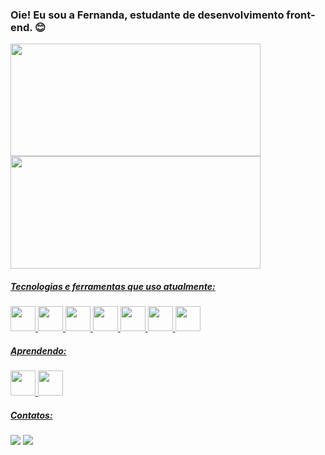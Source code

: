 ### Oie! Eu sou a Fernanda, estudante de desenvolvimento front-end.  😊

<div>
<a href="https://github.com/Tatschfer">
<img height="180em" src="https://github-readme-stats.vercel.app/api/top-langs/?username=Tatschfer&layout=compact&langs_count=7&theme=dracula" width="400" height="400"/>
<img height="180em" src="https://github-readme-stats.vercel.app/api?username=Tatschfer&show_icons=true&theme=dracula&include_all_commits=true&count_private=true" width="400" height="400"/>
</div>

##### Tecnologias e ferramentas que uso atualmente:

<img src="https://cdn.jsdelivr.net/gh/devicons/devicon/icons/javascript/javascript-original.svg" width="40" height="40"/> <img src="https://cdn.jsdelivr.net/gh/devicons/devicon/icons/html5/html5-original.svg" width="40" height="40"/> <img src="https://cdn.jsdelivr.net/gh/devicons/devicon/icons/css3/css3-original.svg" width="40" height="40" /> <img src="https://cdn.jsdelivr.net/gh/devicons/devicon/icons/bootstrap/bootstrap-original.svg" width="40" height="40"/> <img src="https://cdn.jsdelivr.net/gh/devicons/devicon/icons/git/git-original.svg" width="40" height="40"/> <img src="https://cdn.jsdelivr.net/gh/devicons/devicon/icons/illustrator/illustrator-plain.svg"  width="40" height="40"/> <img src="https://cdn.jsdelivr.net/gh/devicons/devicon/icons/photoshop/photoshop-plain.svg" width="40" height="40" />

##### Aprendendo:

<img src="https://cdn.jsdelivr.net/gh/devicons/devicon/icons/react/react-original.svg" width="40" height="40"/> <img src="https://cdn.jsdelivr.net/gh/devicons/devicon/icons/vuejs/vuejs-original.svg" width="40" height="40" />


##### Contatos:

<div>
<a href="https://www.linkedin.com/in/fernandaatatsch/" target="_blank"><img src="https://img.shields.io/badge/-LinkedIn-%230077B5?style=for-the-badge&logo=linkedin&logoColor=white" target="_blank"></a> <a href = "mailto:fernandaamengual@yahoo.com.br"><img src="https://img.shields.io/badge/Yahoo!-6001D2?style=for-the-badge&logo=Yahoo!&logoColor=white" target="_blank"></a>

</div>
